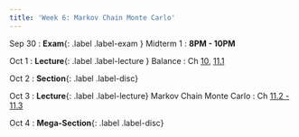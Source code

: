 ```yaml
---
title: 'Week 6: Markov Chain Monte Carlo'
---
```


Sep 30
: **Exam**{: .label .label-exam } Midterm 1
    : **8PM - 10PM**

Oct 1
: **Lecture**{: .label .label-lecture } Balance
    : Ch [10](http://prob140.org/textbook/content/Chapter_10/00_Markov_Chains.html), [11.1](http://prob140.org/textbook/content/Chapter_11/00_Markov_Chain_Monte_Carlo.html)


Oct 2
: **Section**{: .label .label-disc}

Oct 3
: **Lecture**{: .label .label-lecture} Markov Chain Monte Carlo
    : Ch [11.2 - 11.3](http://prob140.org/textbook/content/Chapter_11/02_Code_Breaking.html)

Oct 4
: **Mega-Section**{: .label .label-disc}